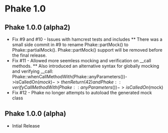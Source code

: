 Phake 1.0
===========

Phake 1.0.0 (alpha2)
-------------

* Fix #9 and #10 - Issues with hamcrest tests and includes
** There was a small side commit in #9 to rename Phake::partMock() to Phake::partialMock(). Phake::partMock() support will be removed before the final release.
* Fix #11 - Allowed more seemless mocking and verification on __call methods.
** Also introduced an alternative syntax for globally mocking and verifying __call: Phake::whenCallMethodWith(Phake::anyParameters())->isCalledOn($mock)->thenReturn(42) and Phake::verifyCallMethodWith(Phake::anyParameters())->isCalledOn($mock)
* Fix #12 - Phake no longer attempts to autoload the generated mock class

Phake 1.0.0 (alpha)
-------------

* Intial Release